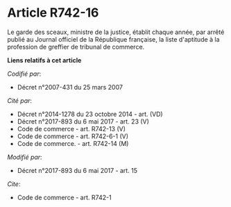 # Article R742-16

Le garde des sceaux, ministre de la justice, établit chaque année, par arrêté publié au Journal officiel de la République
française, la liste d'aptitude à la profession de greffier de tribunal de commerce.

**Liens relatifs à cet article**

_Codifié par_:

  - Décret n°2007-431 du 25 mars 2007

_Cité par_:

  - Décret n°2014-1278 du 23 octobre 2014 - art. (VD)
  - Décret n°2017-893 du 6 mai 2017 - art. 23 (V)
  - Code de commerce - art. R742-13 (V)
  - Code de commerce - art. R742-6-1 (V)
  - Code de commerce. - art. R742-14 (M)

_Modifié par_:

  - Décret n°2017-893 du 6 mai 2017 - art. 15

_Cite_:

  - Code de commerce - art. R742-1

